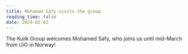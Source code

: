 ```yaml
---
title: Mohamed Safy visits the group
reading_time: false
date: 2024-02-02
---
```


The Kulik Group welcomes Mohamed Safy, who joins us until mid-March from UiO in Norway!

<!--more-->
